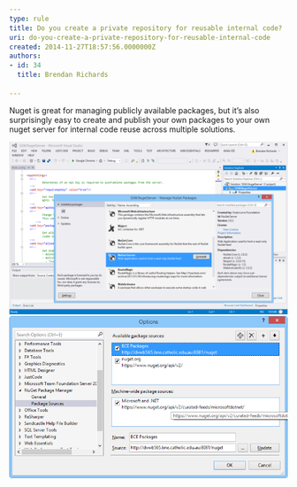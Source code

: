 ```yaml
---
type: rule
title: Do you create a private repository for reusable internal code?
uri: do-you-create-a-private-repository-for-reusable-internal-code
created: 2014-11-27T18:57:56.0000000Z
authors:
- id: 34
  title: Brendan Richards

---
```


Nuget is great for managing publicly available packages, but it’s also surprisingly easy to create and publish your own packages to your own nuget server for internal code reuse across multiple solutions.
 
![You can create your own nuget server by simply creating a new asp.net web project and adding the Nuget.Server package](private-nuget-1.png)
![Add your new server as a package source under Tools | Options | Nuget Package Manager | Package Sources](private-nuget-2.png)
